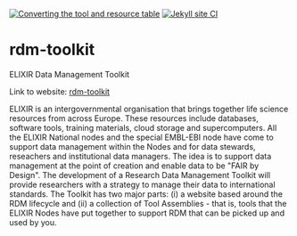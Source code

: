 [![Converting the tool and resource table](https://github.com/elixir-europe/rdm-toolkit/workflows/Converting%20the%20tool%20and%20resource%20table/badge.svg)](https://github.com/elixir-europe/rdm-toolkit/actions?query=workflow%3A%22Converting+the+tool+and+resource+table%22) [![Jekyll site CI](https://github.com/elixir-europe/rdm-toolkit/workflows/Jekyll%20site%20CI/badge.svg)](https://github.com/elixir-europe/rdm-toolkit/actions?query=workflow%3A%22Jekyll+site+CI%22)

# rdm-toolkit
ELIXIR Data Management Toolkit

Link to website:  [rdm-toolkit](https://elixir-europe.github.io/rdm-toolkit)

ELIXIR is an intergovernmental organisation that brings together life science resources from across Europe. These resources include databases, software tools, training materials, cloud storage and supercomputers. All the ELIXIR National nodes and the special EMBL-EBI node have come to support data management within the Nodes and for data stewards, reseachers and institutional data managers. The idea is to support data management at the point of creation and enable data to be "FAIR by Design". The development of a Research Data Management Toolkit will provide researchers with a strategy to manage their data to international standards. The Toolkit has two major parts: (i) a website based around the RDM lifecycle and (ii) a collection of Tool Assemblies - that is, tools that the ELIXIR Nodes have put together to support RDM that can be picked up and used by you.


